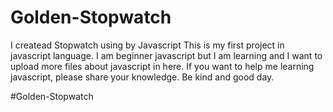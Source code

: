 # Golden-Stopwatch

I createad Stopwatch using by Javascript
This is my first project in javascript language. I am beginner javascript but I am learning and I want to upload more files about javascript in here.
If you want to help me learning javascript, please share your knowledge.
Be kind and good day.

#Golden-Stopwatch
